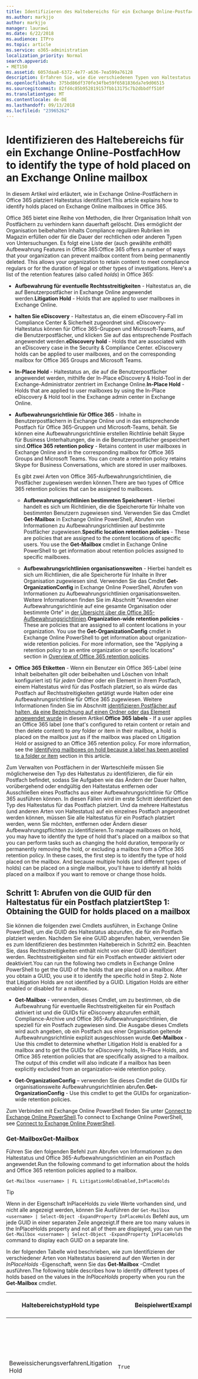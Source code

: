 ```yaml
---
title: Identifizieren des Haltebereichs für ein Exchange Online-Postfach
ms.author: markjjo
author: markjjo
manager: laurawi
ms.date: 6/22/2018
ms.audience: ITPro
ms.topic: article
ms.service: o365-administration
localization_priority: Normal
search.appverid:
- MET150
ms.assetid: 6057daa8-6372-4e77-a636-7ea599a76128
description: Erfahren Sie, wie die verschiedenen Typen von Haltestatus zu identifizieren, die ein Office 365-Postfach platziert werden können. Risiko dieser Arten von Haltestatus umfassen Aufbewahrung für eventuelle Rechtsstreitigkeiten, eDiscovery-Archive und Aufbewahrungsrichtlinien für Office 365. Sie können auch bestimmen, ob ein Benutzer aus einer Organisation geltende Aufbewahrungsrichtlinie ausgeschlossen wurde
ms.openlocfilehash: 375bd86df370fe34fbe59f6581836da7e9d06515
ms.sourcegitcommit: 82fd4c85b952819157fbb13175c7b2dbbdff510f
ms.translationtype: MT
ms.contentlocale: de-DE
ms.lasthandoff: 09/13/2018
ms.locfileid: "23965262"
---
```

# <a name="how-to-identify-the-type-of-hold-placed-on-an-exchange-online-mailbox"></a><span data-ttu-id="2a3dc-105">Identifizieren des Haltebereichs für ein Exchange Online-Postfach</span><span class="sxs-lookup"><span data-stu-id="2a3dc-105">How to identify the type of hold placed on an Exchange Online mailbox</span></span>

<span data-ttu-id="2a3dc-106">In diesem Artikel wird erläutert, wie in Exchange Online-Postfächern in Office 365 platziert Haltestatus identifiziert.</span><span class="sxs-lookup"><span data-stu-id="2a3dc-106">This article explains how to identify holds placed on Exchange Online mailboxes in Office 365.</span></span>

<span data-ttu-id="2a3dc-p102">Office 365 bietet eine Reihe von Methoden, die Ihrer Organisation Inhalt von Postfächern zu verhindern kann dauerhaft gelöscht. Dies ermöglicht der Organisation beibehalten Inhalts Compliance regulären Rubriken im Magazin erfüllen oder für die Dauer der rechtlichen oder anderen Typen von Untersuchungen. Es folgt eine Liste der (auch gewählte *enthält*) Aufbewahrung Features in Office 365:</span><span class="sxs-lookup"><span data-stu-id="2a3dc-p102">Office 365 offers a number of ways that your organization can prevent mailbox content from being permanently deleted. This allows your organization to retain content to meet compliance regulars or for the duration of legal or other types of investigations. Here's a list of the retention features (also called *holds*) in Office 365:</span></span>

- <span data-ttu-id="2a3dc-110">**Aufbewahrung für eventuelle Rechtsstreitigkeiten** - Haltestatus an, die auf Benutzerpostfächer in Exchange Online angewendet werden.</span><span class="sxs-lookup"><span data-stu-id="2a3dc-110">**Litigation Hold** - Holds that are applied to user mailboxes in Exchange Online.</span></span>

- <span data-ttu-id="2a3dc-p103">**halten Sie eDiscovery** - Haltestatus an, die einem eDiscovery-Fall im Compliance Center & Sicherheit zugeordnet sind. eDiscovery-Haltestatus können für Office 365-Gruppen und Microsoft-Teams, auf die Benutzerpostfächer, und klicken Sie auf das entsprechende Postfach angewendet werden.</span><span class="sxs-lookup"><span data-stu-id="2a3dc-p103">**eDiscovery hold** - Holds that are associated with an eDiscovery case in the Security & Compliance Center. eDiscovery holds can be applied to user mailboxes, and on the corresponding mailbox for Office 365 Groups and Microsoft Teams.</span></span>

- <span data-ttu-id="2a3dc-113">**In-Place Hold** - Haltestatus an, die auf die Benutzerpostfächer angewendet werden, mithilfe der In-Place eDiscovery & Hold-Tool in der Exchange-Administrator zentriert im Exchange Online.</span><span class="sxs-lookup"><span data-stu-id="2a3dc-113">**In-Place Hold** - Holds that are applied to user mailboxes by using the In-Place eDiscovery & Hold tool in the Exchange admin center in Exchange Online.</span></span>

- <span data-ttu-id="2a3dc-p104">**Aufbewahrungsrichtlinie für Office 365** - Inhalte in Benutzerpostfächern in Exchange Online und in das entsprechende Postfach für Office 365-Gruppen und Microsoft-Teams, behält. Sie können eine Aufbewahrungsrichtlinie erstellen Richtlinie behält Skype für Business Unterhaltungen, die in die Benutzerpostfächer gespeichert sind.</span><span class="sxs-lookup"><span data-stu-id="2a3dc-p104">**Office 365 retention policy** - Retains content in user mailboxes in Exchange Online and in the corresponding mailbox for Office 365 Groups and Microsoft Teams. You can create a retention policy retains Skype for Business Conversations, which are stored in user mailboxes.</span></span>

  <span data-ttu-id="2a3dc-116">Es gibt zwei Arten von Office 365-Aufbewahrungsrichtlinien, die Postfächer zugewiesen werden können.</span><span class="sxs-lookup"><span data-stu-id="2a3dc-116">There are two types of Office 365 retention policies that can be assigned to mailboxes.</span></span>

    - <span data-ttu-id="2a3dc-p105">**Aufbewahrungsrichtlinien bestimmten Speicherort** - Hierbei handelt es sich um Richtlinien, die die Speicherorte für Inhalte von bestimmten Benutzern zugewiesen sind. Verwenden Sie das Cmdlet **Get-Mailbox** in Exchange Online PowerShell, Abrufen von Informationen zu Aufbewahrungsrichtlinien auf bestimmte Postfächer zugewiesen.</span><span class="sxs-lookup"><span data-stu-id="2a3dc-p105">**Specific location retention policies** - These are policies that are assigned to the content locations of specific users. You use the **Get-Mailbox** cmdlet in Exchange Online PowerShell to get information about retention policies assigned to specific mailboxes.</span></span>

    - <span data-ttu-id="2a3dc-p106">**Aufbewahrungsrichtlinien organisationsweiten** - Hierbei handelt es sich um Richtlinien, die alle Speicherorte für Inhalte in Ihrer Organisation zugewiesen sind. Verwenden Sie das Cmdlet **Get-OrganizationConfig** in Exchange Online PowerShell, Abrufen von Informationen zu Aufbewahrungsrichtlinien organisationsweiten. Weitere Informationen finden Sie im Abschnitt "Anwenden einer Aufbewahrungsrichtlinie auf eine gesamte Organisation oder bestimmte Orte" in [der Übersicht über die Office 365-Aufbewahrungsrichtlinien](retention-policies.md#applying-a-retention-policy-to-an-entire-organization-or-specific-locations).</span><span class="sxs-lookup"><span data-stu-id="2a3dc-p106">**Organization-wide retention policies** - These are policies that are assigned to all content locations in your organization. You use the **Get-OrganizationConfig** cmdlet in Exchange Online PowerShell to get information about organization-wide retention policies. For more information, see the "Applying a retention policy to an entire organization or specific locations" section in [Overview of Office 365 retention policies](retention-policies.md#applying-a-retention-policy-to-an-entire-organization-or-specific-locations).</span></span>

- <span data-ttu-id="2a3dc-p107">**Office 365 Etiketten** - Wenn ein Benutzer ein Office 365-Label (eine Inhalt beibehalten gilt oder beibehalten und Löschen von Inhalt konfiguriert ist) für *jeden* Ordner oder ein Element in ihrem Postfach, einem Haltestatus wird für das Postfach platziert, so als würde das Postfach auf Rechtsstreitigkeiten getätigt wurde Halten oder eine Aufbewahrungsrichtlinie für Office 365 zugewiesen. Weitere Informationen finden Sie im Abschnitt [identifizieren Postfächer auf halten, da eine Bezeichnung auf einen Ordner oder das Element angewendet wurde](#identifying-mailboxes-on-hold-because-a-label-has-been-applied-to-a-folder-or-item) in diesem Artikel.</span><span class="sxs-lookup"><span data-stu-id="2a3dc-p107">**Office 365 labels** - If a user applies an Office 365 label (one that's configured to retain content or retain and then delete content) to *any* folder or item in their mailbox, a hold is placed on the mailbox just as if the mailbox was placed on Litigation Hold or assigned to an Office 365 retention policy. For more information, see the [Identifying mailboxes on hold because a label has been applied to a folder or item](#identifying-mailboxes-on-hold-because-a-label-has-been-applied-to-a-folder-or-item) section in this article.</span></span>

<span data-ttu-id="2a3dc-p108">Zum Verwalten von Postfächern in der Warteschleife müssen Sie möglicherweise den Typ des Haltestatus zu identifizieren, die für ein Postfach befindet, sodass Sie Aufgaben wie das Ändern der Dauer halten, vorübergehend oder endgültig den Haltestatus entfernen oder Ausschließen eines Postfachs aus einer Aufbewahrungsrichtlinie für Office 365 ausführen können. In diesen Fällen wird im erste Schritt identifiziert den Typ des Haltestatus für das Postfach platziert. Und da mehrere Haltestatus (und anderen Arten von Haltestatus) auf ein einzelnes Postfach angeordnet werden können, müssen Sie alle Haltestatus für ein Postfach platziert werden, wenn Sie möchten, entfernen oder Ändern dieser Aufbewahrungspflichten zu identifizieren.</span><span class="sxs-lookup"><span data-stu-id="2a3dc-p108">To manage mailboxes on hold, you may have to identify the type of hold that's placed on a mailbox so that you can perform tasks such as changing the hold duration, temporarily or permanently removing the hold, or excluding a mailbox from a Office 365 retention policy. In these cases, the first step is to identify the type of hold placed on the mailbox. And because multiple holds (and different types of holds) can be placed on a single mailbox, you'll have to identify all holds placed on a mailbox if you want to remove or change those holds.</span></span>

## <a name="step-1-obtaining-the-guid-for-holds-placed-on-a-mailbox"></a><span data-ttu-id="2a3dc-127">Schritt 1: Abrufen von die GUID für den Haltestatus für ein Postfach platziert</span><span class="sxs-lookup"><span data-stu-id="2a3dc-127">Step 1: Obtaining the GUID for holds placed on a mailbox</span></span>

<span data-ttu-id="2a3dc-p109">Sie können die folgenden zwei Cmdlets ausführen, in Exchange Online PowerShell, um die GUID des Haltestatus abzurufen, die für ein Postfach platziert werden. Nachdem Sie eine GUID abgerufen haben, verwenden Sie es zum Identifizieren des bestimmten Haltebereich in Schritt2 ein. Beachten Sie, dass Rechtsstreitigkeiten enthält nicht von einer GUID identifiziert werden. Rechtsstreitigkeiten sind für ein Postfach entweder aktiviert oder deaktiviert.</span><span class="sxs-lookup"><span data-stu-id="2a3dc-p109">You can run the following two cmdlets in Exchange Online PowerShell to get the GUID of the holds that are placed on a mailbox. After you obtain a GUID, you use it to identify the specific hold in Step 2. Note that Litigation Holds are not identified by a GUID. Litigation Holds are either enabled or disabled for a mailbox.</span></span>

- <span data-ttu-id="2a3dc-p110">**Get-Mailbox** - verwenden, dieses Cmdlet, um zu bestimmen, ob die Aufbewahrung für eventuelle Rechtsstreitigkeiten für ein Postfach aktiviert ist und die GUIDs für eDiscovery abzurufen enthält, Compliance-Archive und Office 365-Aufbewahrungsrichtlinien, die speziell für ein Postfach zugewiesen sind. Die Ausgabe dieses Cmdlets wird auch angeben, ob ein Postfach aus einer Organisation geltende Aufbewahrungsrichtlinie explizit ausgeschlossen wurde.</span><span class="sxs-lookup"><span data-stu-id="2a3dc-p110">**Get-Mailbox** - Use this cmdlet to determine whether Litigation Hold is enabled for a mailbox and to get the GUIDs for eDiscovery holds, In-Place Holds, and Office 365 retention policies that are specifically assigned to a mailbox. The output of this cmdlet will also indicate if a mailbox has been explicitly excluded from an organization-wide retention policy.</span></span>

- <span data-ttu-id="2a3dc-134">**Get-OrganizationConfig** – verwenden Sie dieses Cmdlet die GUIDs für organisationsweite Aufbewahrungsrichtlinien abrufen.</span><span class="sxs-lookup"><span data-stu-id="2a3dc-134">**Get-OrganizationConfig** - Use this cmdlet to get the GUIDs for organization-wide retention policies.</span></span>

<span data-ttu-id="2a3dc-135">Zum Verbinden mit Exchange Online PowerShell finden Sie unter [Connect to Exchange Online PowerShell](https://docs.microsoft.com/powershell/exchange/exchange-online/connect-to-exchange-online-powershell/connect-to-exchange-online-powershell?view=exchange-ps).</span><span class="sxs-lookup"><span data-stu-id="2a3dc-135">To connect to Exchange Online PowerShell, see [Connect to Exchange Online PowerShell](https://docs.microsoft.com/powershell/exchange/exchange-online/connect-to-exchange-online-powershell/connect-to-exchange-online-powershell?view=exchange-ps).</span></span>

### <a name="get-mailbox"></a><span data-ttu-id="2a3dc-136">Get-Mailbox</span><span class="sxs-lookup"><span data-stu-id="2a3dc-136">Get-Mailbox</span></span>

<span data-ttu-id="2a3dc-137">Führen Sie den folgenden Befehl zum Abrufen von Informationen zu den Haltestatus und Office 365-Aufbewahrungsrichtlinien an ein Postfach angewendet.</span><span class="sxs-lookup"><span data-stu-id="2a3dc-137">Run the following command to get information about the holds and Office 365 retention policies applied to a mailbox.</span></span>

```
Get-Mailbox <username> | FL LitigationHoldEnabled,InPlaceHolds
```

> [!TIP]
> <span data-ttu-id="2a3dc-138">Wenn in der Eigenschaft InPlaceHolds zu viele Werte vorhanden sind, und nicht alle angezeigt werden, können Sie Ausführen der `Get-Mailbox <username> | Select-Object -ExpandProperty InPlaceHolds` Befehl aus, um jede GUID in einer separaten Zeile angezeigt.</span><span class="sxs-lookup"><span data-stu-id="2a3dc-138">If there are too many values in the InPlaceHolds property and not all of them are displayed, you can run the `Get-Mailbox <username> | Select-Object -ExpandProperty InPlaceHolds` command to display each GUID on a separate line.</span></span>

<span data-ttu-id="2a3dc-139">In der folgenden Tabelle wird beschrieben, wie zum Identifizieren der verschiedener Arten von Haltestatus basierend auf den Werten in der *InPlaceHolds* -Eigenschaft, wenn Sie das **Get-Mailbox** -Cmdlet ausführen.</span><span class="sxs-lookup"><span data-stu-id="2a3dc-139">The following table describes how to identify different types of holds based on the values in the *InPlaceHolds* property when you run the **Get-Mailbox** cmdlet.</span></span>


|<span data-ttu-id="2a3dc-140">Haltebereichstyp</span><span class="sxs-lookup"><span data-stu-id="2a3dc-140">Hold type</span></span>  |<span data-ttu-id="2a3dc-141">Beispielwert</span><span class="sxs-lookup"><span data-stu-id="2a3dc-141">Example value</span></span>  |<span data-ttu-id="2a3dc-142">So identifizieren Sie den Haltestatus</span><span class="sxs-lookup"><span data-stu-id="2a3dc-142">How to identify the hold</span></span>  |
|---------|---------|---------|
|<span data-ttu-id="2a3dc-143">Beweissicherungsverfahren</span><span class="sxs-lookup"><span data-stu-id="2a3dc-143">Litigation Hold</span></span>     |    `True`     |     <span data-ttu-id="2a3dc-144">Aufbewahrung für eventuelle Rechtsstreitigkeiten für ein Postfach aktiviert ist, wenn die *LitigationHoldEnabled* -Eigenschaft, um festgelegt ist `True`.</span><span class="sxs-lookup"><span data-stu-id="2a3dc-144">Litigation Hold is enabled for a mailbox if the *LitigationHoldEnabled* property is set to `True`.</span></span>    |
|<span data-ttu-id="2a3dc-145">eDiscovery-Archiv</span><span class="sxs-lookup"><span data-stu-id="2a3dc-145">eDiscovery hold</span></span>     |  `UniH7d895d48-7e23-4a8d-8346-533c3beac15d`       |   <span data-ttu-id="2a3dc-p111">Die *InPlaceHolds-Eigenschaft* enthält die GUID der eine Sperre einer eDiscovery-Fall im Compliance Center & Sicherheit zugeordnet. Sie können erkennen, dies ist ein eDiscovery halten, da die GUID mit beginnt die `UniH` Prefix (das Unified halten bezeichnet).</span><span class="sxs-lookup"><span data-stu-id="2a3dc-p111">The *InPlaceHolds property* contains the GUID of any hold associated with an eDiscovery case in the Security & Compliance Center. You can tell this is an eDiscovery hold because the GUID starts with the `UniH` prefix (which denotes a Unified Hold).</span></span>      |
|<span data-ttu-id="2a3dc-148">Compliance-Archiv</span><span class="sxs-lookup"><span data-stu-id="2a3dc-148">In-Place Hold</span></span>     |     `c0ba3ce811b6432a8751430937152491` <br/> <span data-ttu-id="2a3dc-149">oder</span><span class="sxs-lookup"><span data-stu-id="2a3dc-149">or</span></span> <br/> `cld9c0a984ca74b457fbe4504bf7d3e00de`  |     <span data-ttu-id="2a3dc-p112">Die *InPlaceHolds* -Eigenschaft enthält die GUID der der Compliance-Archivs, das für das Postfach befindet. Sie können erkennen, dies ist eine In-Place Hold, da die GUID nicht entweder mit einem Präfix starten, oder er beginnt mit der `cld` Präfix.</span><span class="sxs-lookup"><span data-stu-id="2a3dc-p112">The *InPlaceHolds* property contains the GUID of the In-Place Hold that's placed on the mailbox. You can tell this is an In-Place Hold because the GUID either doesn't start with a prefix or it starts with the `cld` prefix.</span></span>     |
|<span data-ttu-id="2a3dc-152">Office 365 Aufbewahrungsrichtlinie explizit an das Postfach angewendet.</span><span class="sxs-lookup"><span data-stu-id="2a3dc-152">Office 365 retention policy specifically applied to the mailbox</span></span>     |    `mbxcdbbb86ce60342489bff371876e7f224:1` <br/> <span data-ttu-id="2a3dc-153">oder</span><span class="sxs-lookup"><span data-stu-id="2a3dc-153">or</span></span> <br/> `skp127d7cf1076947929bf136b7a2a8c36f:3`     |     <span data-ttu-id="2a3dc-p113">Die InPlaceHolds-Eigenschaft enthält die GUIDs der jede bestimmten Speicherort Aufbewahrungsrichtlinie, die an das Postfach angewendet wird. Sie können Aufbewahrungsrichtlinien identifizieren, weil die GUID mit beginnt die `mbx` oder die `skp` Präfix. Die `skp` Präfix gibt an, dass die Aufbewahrungsrichtlinie auf Skype für Business Unterhaltungen in das Postfach des Benutzers angewendet wird.</span><span class="sxs-lookup"><span data-stu-id="2a3dc-p113">The InPlaceHolds property contains GUIDs of any specific location retention policy that's applied to the mailbox. You can identify retention policies because the GUID starts with the `mbx` or the `skp` prefix. The `skp` prefix indicates that the retention policy is applied to Skype for Business conversations in the user's mailbox.</span></span>    |
|<span data-ttu-id="2a3dc-157">Von einer Organisation geltende Office 365-Aufbewahrungsrichtlinie ausgeschlossen</span><span class="sxs-lookup"><span data-stu-id="2a3dc-157">Excluded from an organization-wide Office 365 retention policy</span></span>     |   `-mbxe9b52bf7ab3b46a286308ecb29624696`      |     <span data-ttu-id="2a3dc-158">Wenn ein Postfach aus einer Organisation geltende Office 365-Aufbewahrungsrichtlinie ausgeschlossen wird, die GUID für die Aufbewahrungsrichtlinie wird das Postfach von ausgeschlossen wird angezeigt, in der InPlaceHolds-Eigenschaft und lässt sich durch die `-mbx` Präfix.</span><span class="sxs-lookup"><span data-stu-id="2a3dc-158">If a mailbox is excluded from an organization-wide Office 365 retention policy, the GUID for the retention policy the mailbox is excluded from is displayed in the InPlaceHolds property and is identified by the `-mbx` prefix.</span></span>    |

### <a name="get-organizationconfig"></a><span data-ttu-id="2a3dc-159">Get-OrganizationConfig</span><span class="sxs-lookup"><span data-stu-id="2a3dc-159">Get-OrganizationConfig</span></span>
<span data-ttu-id="2a3dc-p114">Wenn die *InPlaceHolds* -Eigenschaft leer ist, wenn Sie das **Get-Mailbox** -Cmdlet ausführen, gibt es noch möglicherweise einen oder mehrere organisationsweiten Office 365 Aufbewahrungsrichtlinien auf das Postfach angewendet. Führen Sie den folgenden Befehl in Exchange Online PowerShell, um eine Liste der GUIDs für Office 365-Aufbewahrungsrichtlinien organisationsweiten abrufen.</span><span class="sxs-lookup"><span data-stu-id="2a3dc-p114">If the *InPlaceHolds* property is empty when you run the **Get-Mailbox** cmdlet, there still may be one or more organization-wide Office 365 retention policies applied to the mailbox. Run the following command in Exchange Online PowerShell to get a list of GUIDs for organization-wide Office 365 retention policies.</span></span>

```
Get-OrganizationConfig | FL InPlaceHolds
```

> [!TIP]
> <span data-ttu-id="2a3dc-162">Wenn in der Eigenschaft InPlaceHolds zu viele Werte vorhanden sind, und nicht alle angezeigt werden, können Sie Ausführen der `Get-OrganizationConfig | Select-Object -ExpandProperty InPlaceHolds` Befehl aus, um jede GUID in einer separaten Zeile angezeigt.</span><span class="sxs-lookup"><span data-stu-id="2a3dc-162">If there are too many values in the InPlaceHolds property and not all of them are displayed, you can run the `Get-OrganizationConfig | Select-Object -ExpandProperty InPlaceHolds` command to display each GUID on a separate line.</span></span>

<span data-ttu-id="2a3dc-163">Die folgende Tabelle beschreibt die verschiedenen Typen von organisationsweiten Haltestatus und So identifizieren Sie jede Type basierend auf die GUIDs in *InPlaceHolds* -Eigenschaft enthalten sind, wenn Sie das Cmdlet **Get-OrganizationConfig** ausführen.</span><span class="sxs-lookup"><span data-stu-id="2a3dc-163">The following table describes the different types of organization-wide holds and how to identify each type based on the GUIDs contained in *InPlaceHolds* property when you run the **Get-OrganizationConfig** cmdlet.</span></span>


|<span data-ttu-id="2a3dc-164">Haltebereichstyp</span><span class="sxs-lookup"><span data-stu-id="2a3dc-164">Hold type</span></span>  |<span data-ttu-id="2a3dc-165">Beispielwert</span><span class="sxs-lookup"><span data-stu-id="2a3dc-165">Example value</span></span>  |<span data-ttu-id="2a3dc-166">Beschreibung</span><span class="sxs-lookup"><span data-stu-id="2a3dc-166">Description</span></span>  |
|---------|---------|---------|
|<span data-ttu-id="2a3dc-167">Office 365 Aufbewahrungsrichtlinien auf Exchange-Postfächer, öffentliche Exchange-Ordner und Teams Chats angewendet</span><span class="sxs-lookup"><span data-stu-id="2a3dc-167">Office 365 retention policies applied to Exchange mailboxes, Exchange public folders, and Teams chats</span></span>    |      `mbx7cfb30345d454ac0a989ab3041051209:2`   |   <span data-ttu-id="2a3dc-p115">Organisationsweite Aufbewahrungsrichtlinien angewendet auf Exchange-Postfächer, öffentliche Exchange-Ordner und 1xN Chats in Microsoft-Teams, werden durch GUIDs, die mit beginnen identifiziert die `mbx` Präfix. Beachten Sie, dass im Postfach der einzelnen Chat Teilnehmer 1xN Chats gespeichert sind.</span><span class="sxs-lookup"><span data-stu-id="2a3dc-p115">Organization-wide retention policies applied to Exchange mailboxes, Exchange public folders, and 1xN chats in Microsoft Teams are identified by GUIDs that start with the `mbx` prefix. Note that 1xN chats are stored in the mailbox of the individual chat participants.</span></span>      |
|<span data-ttu-id="2a3dc-170">Office 365 Aufbewahrungsrichtlinie auf Office 365-Gruppen und Teams Channel Nachrichten angewendet</span><span class="sxs-lookup"><span data-stu-id="2a3dc-170">Office 365 retention policy applied to Office 365 Groups and Teams channel messages</span></span>     |   `grp1a0a132ee8944501a4bb6a452ec31171:3`      |    <span data-ttu-id="2a3dc-p116">Organisationsweite Aufbewahrungsrichtlinien auf Office 365-Gruppen und Kanalnachrichten in Microsoft-Teams, DDE-angewendet werden durch GUIDs, die mit beginnen identifiziert die `grp` Präfix. Beachten Sie, dass Channel Nachrichten im Gruppenpostfach gespeichert werden, die einem Microsoft-Team zugeordnet ist.</span><span class="sxs-lookup"><span data-stu-id="2a3dc-p116">Organization-wide retention policies applied to Office 365 groups and channel messages in Microsoft Teams are identified by GUIDs that start with the `grp` prefix. Note that channel messages are stored in the group mailbox that is associated with a Microsoft Team.</span></span>     |

<span data-ttu-id="2a3dc-173">Weitere Informationen-Aufbewahrungsrichtlinien angewendet, die Microsoft-Teams finden Sie unter dem Abschnitt "Teams Speicherort" [Übersicht über die Aufbewahrungsrichtlinien](retention-policies.md#applying-a-retention-policy-to-an-entire-organization-or-specific-locations).</span><span class="sxs-lookup"><span data-stu-id="2a3dc-173">For more information retention policies applied to Microsoft Teams, see the "Teams location" section [Overview of retention policies](retention-policies.md#applying-a-retention-policy-to-an-entire-organization-or-specific-locations).</span></span>

### <a name="understanding-the-format-of-the-inplaceholds-value-for-retention-policies"></a><span data-ttu-id="2a3dc-174">Grundlegendes zum Format des Werts InPlaceHolds für Aufbewahrungsrichtlinien</span><span class="sxs-lookup"><span data-stu-id="2a3dc-174">Understanding the format of the InPlaceHolds value for retention policies</span></span>

<span data-ttu-id="2a3dc-p117">Zusätzlich zu den Präfix (Mbx, Skp oder Gruppe), das ein Element in der InPlaceHolds-Eigenschaft, wie eine Aufbewahrungsrichtlinie für Office 365 identifiziert, enthält den Wert auch ein Suffix, das den Typ der Aufbewahrungsaktion identifiziert, die für die Richtlinie konfiguriert ist. Beispielsweise wird das Suffix Aktion in den folgenden Beispielen fett hervorgehoben:</span><span class="sxs-lookup"><span data-stu-id="2a3dc-p117">In addition to the prefix (mbx, skp, or grp) that identifies an item in the InPlaceHolds property as an Office 365 retention policy, the value also contains a suffix that identifies the type of retention action that's configured for the policy. For example, the action suffix is highlighted in bold type in the following examples:</span></span>

   <span data-ttu-id="2a3dc-177">`skp127d7cf1076947929bf136b7a2a8c36f`**: 1**</span><span class="sxs-lookup"><span data-stu-id="2a3dc-177">`skp127d7cf1076947929bf136b7a2a8c36f`**:1**</span></span>

   <span data-ttu-id="2a3dc-178">`mbx7cfb30345d454ac0a989ab3041051209`**: 2**</span><span class="sxs-lookup"><span data-stu-id="2a3dc-178">`mbx7cfb30345d454ac0a989ab3041051209`**:2**</span></span>

   <span data-ttu-id="2a3dc-179">`grp1a0a132ee8944501a4bb6a452ec31171`**: 3**</span><span class="sxs-lookup"><span data-stu-id="2a3dc-179">`grp1a0a132ee8944501a4bb6a452ec31171`**:3**</span></span>

<span data-ttu-id="2a3dc-180">In der folgenden Tabelle sind die drei mögliche aufbewahrungsaktionen definiert:</span><span class="sxs-lookup"><span data-stu-id="2a3dc-180">The following table defines the three possible retention actions:</span></span>

|<span data-ttu-id="2a3dc-181">Wert</span><span class="sxs-lookup"><span data-stu-id="2a3dc-181">Value</span></span>  |<span data-ttu-id="2a3dc-182">Beschreibung</span><span class="sxs-lookup"><span data-stu-id="2a3dc-182">Description</span></span>  |
|---------|---------|
|<span data-ttu-id="2a3dc-183">**1**</span><span class="sxs-lookup"><span data-stu-id="2a3dc-183">**1**</span></span>     | <span data-ttu-id="2a3dc-184">Gibt an, dass die Aufbewahrungsrichtlinie konfiguriert ist, um Elemente zu löschen. die Richtlinie nicht Elemente aufbewahrt werden.</span><span class="sxs-lookup"><span data-stu-id="2a3dc-184">Indicates the retention policy is configured to delete items; the policy doesn't retain items.</span></span>        |
|<span data-ttu-id="2a3dc-185">**2**</span><span class="sxs-lookup"><span data-stu-id="2a3dc-185">**2**</span></span>    |    <span data-ttu-id="2a3dc-186">Gibt an, dass die Aufbewahrungsrichtlinie konfiguriert ist, um Elemente aufzunehmen. die Richtlinie löschen nicht Elemente, nachdem der Aufbewahrungszeitraum abgelaufen ist.</span><span class="sxs-lookup"><span data-stu-id="2a3dc-186">Indicates the retention policy is configured to hold items; the policy doesn't delete items after the retention period expires.</span></span>     |
|<span data-ttu-id="2a3dc-187">**3**</span><span class="sxs-lookup"><span data-stu-id="2a3dc-187">**3**</span></span>     |   <span data-ttu-id="2a3dc-188">Gibt an, dass die Aufbewahrungsrichtlinie konfiguriert ist, um halten von Elementen, und löschen Sie sie, nachdem der Aufbewahrungszeitraum abgelaufen ist.</span><span class="sxs-lookup"><span data-stu-id="2a3dc-188">Indicates the retention policy is configured to hold items and then delete them after the retention period expires.</span></span>      |

<span data-ttu-id="2a3dc-189">Weitere Informationen zu aufbewahrungsaktionen finden Sie im Abschnitt "Content für einen bestimmten Zeitraum Mauer" unter [Overview of Aufbewahrungsrichtlinien](retention-policies.md#retaining-content-for-a-specific-period-of-time).</span><span class="sxs-lookup"><span data-stu-id="2a3dc-189">For more information about retention actions, see the "Retaining content for a specific period of time" section in [Overview of retention policies](retention-policies.md#retaining-content-for-a-specific-period-of-time).</span></span>
   
## <a name="step-2-using-the-guid-to-identify-the-hold"></a><span data-ttu-id="2a3dc-190">Schritt 2: Mithilfe der GUID zum Identifizieren der Warteschleife</span><span class="sxs-lookup"><span data-stu-id="2a3dc-190">Step 2: Using the GUID to identify the hold</span></span>

<span data-ttu-id="2a3dc-p118">Nachdem Sie die GUID für einen Haltestatus erhalten haben, die an ein Postfach angewendet wird, besteht der nächste Schritt mit dieser GUID, den Haltestatus identifiziert. Die folgenden Abschnitte zeigen So identifizieren Sie den Namen des Haltestatus (und andere Informationen) mit dem Haltebereich GUID.</span><span class="sxs-lookup"><span data-stu-id="2a3dc-p118">After you obtain the GUID for a hold that is applied to a mailbox, the next step is to use that GUID to identify the hold. The following sections show how to identify the name of the hold (and other information) by using the hold GUID.</span></span>

### <a name="ediscovery-holds"></a><span data-ttu-id="2a3dc-193">eDiscovery-Haltestatus</span><span class="sxs-lookup"><span data-stu-id="2a3dc-193">eDiscovery holds</span></span>

<span data-ttu-id="2a3dc-p119">Führen Sie die folgenden Befehle in Sicherheit und Compliance Center PowerShell, eine eDiscovery-Archiv zu identifizieren, die auf das Postfach angewendet wird. Verwenden Sie die GUID (einschließlich das Präfix UniH) für die eDiscovery halten, dass Sie in Schritt 1 identifiziert haben. Der erste Befehl erstellt eine Variable, die Informationen zu den Haltestatus enthält. Diese Variable wird in den anderen Befehlen verwendet. Der zweite Befehl zeigt den Namen des eDiscovery-Fall, der Haltebereich zugeordnet ist. Der dritte Befehl zeigt den Namen des Haltestatus und eine Liste der Postfächer, auf denen der Haltestatus angewendet wird.</span><span class="sxs-lookup"><span data-stu-id="2a3dc-p119">Run the following commands in Security & Compliance Center PowerShell to identify an eDiscovery hold that's applied to the mailbox. Use the GUID (not including the UniH prefix) for the eDiscovery hold that you identified in Step 1. The first command creates a variable that contains information about the hold; this variable is used in the other commands. The second command displays the name of the eDiscovery case the hold is associated with. The third command displays the name of the hold and a list of the mailboxes the hold applies to.</span></span>

```
$CaseHold = Get-CaseHoldPolicy <hold GUID without prefix>
```

```
Get-ComplianceCase $CaseHold.CaseId | FL Name
```

```
$CaseHold | FL Name,ExchangeLocation
```

<span data-ttu-id="2a3dc-199">Zum Verbinden mit Sicherheits- und Compliance Center PowerShell finden Sie unter [Connect to Office 365-Sicherheit und Compliance Center PowerShell](https://docs.microsoft.com/powershell/exchange/office-365-scc/connect-to-scc-powershell/connect-to-scc-powershell?view=exchange-ps).</span><span class="sxs-lookup"><span data-stu-id="2a3dc-199">To connect to Security & Compliance Center PowerShell, see  [Connect to Office 365 Security & Compliance Center PowerShell](https://docs.microsoft.com/powershell/exchange/office-365-scc/connect-to-scc-powershell/connect-to-scc-powershell?view=exchange-ps).</span></span>

### <a name="in-place-holds"></a><span data-ttu-id="2a3dc-200">In-Situ-Speicher</span><span class="sxs-lookup"><span data-stu-id="2a3dc-200">In-Place Holds</span></span>

<span data-ttu-id="2a3dc-p120">Führen Sie den folgenden Befehl in Exchange Online PowerShell, die In-Place Hold identifizieren, die auf das Postfach angewendet wird. Verwenden Sie die GUID für die Compliance-Archivs, die Sie in Schritt 1 identifiziert. Der Befehl zeigt den Namen des Haltestatus und eine Liste der Postfächer, auf denen der Haltestatus angewendet wird.</span><span class="sxs-lookup"><span data-stu-id="2a3dc-p120">Run the following command in Exchange Online PowerShell to identify the In-Place Hold that's applied to the mailbox. Use the GUID for the In-Place Hold that you identified in Step 1. The command displays the name of the hold and a list of the mailboxes the hold applies to.</span></span>

```
Get-MailboxSearch -InPlaceHoldIdentity <hold GUID> | FL Name,SourceMailboxes
```
<span data-ttu-id="2a3dc-204">Beachten Sie, dass bei die GUID, für die Compliance-Archivs mit beginnt die `cld` Präfix, müssen Sie das Präfix enthalten, beim Ausführen des vorherigen Befehls.</span><span class="sxs-lookup"><span data-stu-id="2a3dc-204">Note that if the GUID for the In-Place Hold starts with the `cld` prefix, be sure to include the prefix when running the previous command.</span></span>

### <a name="office-365-retention-policies"></a><span data-ttu-id="2a3dc-205">Office 365-Aufbewahrungsrichtlinien</span><span class="sxs-lookup"><span data-stu-id="2a3dc-205">Office 365 retention policies</span></span>

<span data-ttu-id="2a3dc-p121">Führen Sie dem folgenden Befehl in Sicherheit und Compliance Center PowerShell für die Identität der Office 365-Aufbewahrungsrichtlinie (organisationsweite oder bestimmte Speicherort), die an das Postfach angewendet wird. Verwenden Sie die GUID (einschließlich der Mbx, Skp oder Gruppe Präfix oder das Suffix Aktion), die Sie in Schritt 1 identifiziert.</span><span class="sxs-lookup"><span data-stu-id="2a3dc-p121">Run the following command in Security & Compliance Center PowerShell to identity the Office 365 retention policy (organization-wide or specific location) that's applied to the mailbox. Use the GUID (not including the mbx, skp, or grp prefix or the action suffix) that you identified in Step 1.</span></span>

```
Get-RetentionCompliancePolicy <hold GUID without prefix or suffix> -DistributionDetail  | FL Name,*Location
```

## <a name="identifying-mailboxes-on-hold-because-a-label-has-been-applied-to-a-folder-or-item"></a><span data-ttu-id="2a3dc-208">Identifizierende Postfächer auf halten, da eine Bezeichnung auf einen Ordner oder das Element angewendet wurde</span><span class="sxs-lookup"><span data-stu-id="2a3dc-208">Identifying mailboxes on hold because a label has been applied to a folder or item</span></span>

<span data-ttu-id="2a3dc-p122">Wenn ein Benutzer eine Bezeichnung, die beibehalten werden Inhalte gilt oder beibehalten, und klicken Sie dann Löschen von Inhalt eines beliebigen Ordners oder Elements in ihrem Postfach konfiguriert ist, wird die *ComplianceTagHoldApplied* Postfach-Eigenschaft auf **True**festgelegt. In diesem Fall gilt das Postfach werden abwarten, so als würde gebracht Aufbewahrung für eventuelle Rechtsstreitigkeiten oder eine Aufbewahrungsrichtlinie für Office 365 zugewiesen wurde. Wenn die *ComplianceTagHoldApplied* -Eigenschaft auf **True**festgelegt ist, können Folgendes auftreten:</span><span class="sxs-lookup"><span data-stu-id="2a3dc-p122">Whenever a user applies a label that's configured to retain content or retain and then delete content to any folder or item in their mailbox, the *ComplianceTagHoldApplied* mailbox property is set to **True**. When this happens, the mailbox is considered to be on hold, just as if it was placed on Litigation Hold or assigned to an Office 365 retention policy. When the *ComplianceTagHoldApplied* property is set to **True**, the following things may occur:</span></span>

- <span data-ttu-id="2a3dc-212">Wenn das Postfach oder der Benutzer Office 365-Benutzerkonto gelöscht wird, wird das Postfach eines [inaktiven Postfachs](inactive-mailboxes-in-office-365.md)an.</span><span class="sxs-lookup"><span data-stu-id="2a3dc-212">If the mailbox or the user's Office 365 user account is deleted, the mailbox becomes an [inactive mailbox](inactive-mailboxes-in-office-365.md).</span></span>
- <span data-ttu-id="2a3dc-213">Nicht möglich, deaktivieren das Postfach (das primäre Postfach oder das Archivpostfach, sofern sie aktiviert sind).</span><span class="sxs-lookup"><span data-stu-id="2a3dc-213">You won't be able to disable the mailbox (either the primary mailbox or the archive mailbox, if it's enabled).</span></span>
- <span data-ttu-id="2a3dc-p123">Elemente im Postfach möglicherweise länger als erwartet als aufbewahrt werden. Dies ist, da das Postfach in der Warteschleife ist und daher keine Elemente werden unwiderruflich gelöscht (gelöscht).</span><span class="sxs-lookup"><span data-stu-id="2a3dc-p123">Items in the mailbox may be retained longer than expected. This is because the mailbox is on hold and therefore no items will be permanently deleted (purged).</span></span>

<span data-ttu-id="2a3dc-216">Wenn den Wert der Eigenschaft *ComplianceTagHoldApplied* anzeigen möchten, führen Sie den folgenden Befehl in Exchange Online PowerShell:</span><span class="sxs-lookup"><span data-stu-id="2a3dc-216">To view the value of the *ComplianceTagHoldApplied* property, run the following command in Exchange Online PowerShell:</span></span>

```
Get-Mailbox <username> |FL ComplianceTagHoldApplied
```

<span data-ttu-id="2a3dc-217">Weitere Informationen zu Etiketten finden Sie unter [Übersicht über Office 365 Beschriftungen](labels.md).</span><span class="sxs-lookup"><span data-stu-id="2a3dc-217">For more information about labels, see [Overview of Office 365 labels](labels.md).</span></span>

## <a name="managing-mailboxes-on-delay-hold"></a><span data-ttu-id="2a3dc-218">Verwalten von Postfächern auf Verzögerung halten</span><span class="sxs-lookup"><span data-stu-id="2a3dc-218">Managing mailboxes on delay hold</span></span>

<span data-ttu-id="2a3dc-p124">Nach beliebigen Typs Haltestatus aus einem Postfach entfernt wird, wird der Wert der *DelayHoldApplied* Postfach-Eigenschaft auf **True**festgelegt. Dadurch wird aufgerufen, eine *Verzögerung halten* und bedeutet, dass das tatsächliche Entfernen des Haltestatus für 30 Tage, um zu verhindern, dass Daten endgültig gelöscht werden verzögert wird (gelöscht) aus dem Postfach. Dadurch haben Administratoren die Möglichkeit zur Suche oder Wiederherstellen Postfachelemente, die gelöscht werden, nachdem die Sperre tatsächlich entfernt wurde. Bei ein Haltestatus Verzögerung für das Postfach befindet, wird das Postfach weiterhin als werden in der Warteschleife für eine unbegrenzte Dauer, als wenn das Postfach beweissicherungsverfahrens wurde. Nach 30 Tagen Verzögerung Haltebereich läuft ab und Office 365 versucht automatisch, den Verzögerung Haltestatus entfernen (durch Festlegen der *DelayHoldApplied* -Eigenschaft auf **false festgelegt**), damit die Sperre tatsächlich entfernt wird. Nach der *DelayHoldApplied* -Eigenschaft auf **false festgelegt**ist werden Elemente, die zum Entfernen markiert sind das nächste Mal entfernt, das vom Assistenten für verwaltete Ordner das Postfach verarbeitet wird.</span><span class="sxs-lookup"><span data-stu-id="2a3dc-p124">After any type of hold is removed from a mailbox, the value of the *DelayHoldApplied* mailbox property is set to **True**. This is called a *delay hold* and means that the actual removal of the hold is delayed for 30 days to prevent data from being permanently deleted (purged) from the mailbox. This gives admins an opportunity to search for or recover mailbox items that will be purged after the hold is actually removed. When a delay hold is placed on the mailbox, the mailbox is still considered to be on hold for an unlimited duration, as if the mailbox was on Litigation Hold. After 30 days, the delay hold expires, and Office 365 will automatically attempt to remove the delay hold (by setting the *DelayHoldApplied* property to **False**) so that the hold will be actually removed. After the *DelayHoldApplied* property to **False**, items that are marked for removal will be purged the next time the mailbox is processed by the Managed Folder Assistant.</span></span>

<span data-ttu-id="2a3dc-225">Wenn den Wert für die *DelayHoldApplied* -Eigenschaft für ein Postfach anzeigen möchten, führen Sie den folgenden Befehl in Exchange Online PowerShell aus.</span><span class="sxs-lookup"><span data-stu-id="2a3dc-225">To view the value for the *DelayHoldApplied* property for a mailbox, run the following command in Exchange Online PowerShell.</span></span>

```
Get-Mailbox <username> | FL DelayHoldApplied
```

<span data-ttu-id="2a3dc-226">Um die Verzögerung Haltestatus entfernen, bevor sie abläuft, können Sie in Exchange Online PowerShell den folgenden Befehl ausführen:</span><span class="sxs-lookup"><span data-stu-id="2a3dc-226">To remove the delay hold before it expires, you can run the following command in Exchange Online PowerShell:</span></span> 
 
```
Set-Mailbox <username> -RemoveDelayHoldApplied
```
<span data-ttu-id="2a3dc-227">Beachten Sie, dass Sie der rechtlichen Aufbewahrungspflicht Rolle in Exchange Online zugewiesen werden müssen mithilfe des Parameters *RemoveDelayHoldApplied*</span><span class="sxs-lookup"><span data-stu-id="2a3dc-227">Note that you must be assigned the Legal Hold role in Exchange Online to use the *RemoveDelayHoldApplied* parameter</span></span> 

<span data-ttu-id="2a3dc-228">Um die Verzögerung die Sperrung eines inaktiven Postfachs zu entfernen, führen Sie in Exchange Online PowerShell den folgenden Befehl aus:</span><span class="sxs-lookup"><span data-stu-id="2a3dc-228">To remove the delay hold on an inactive mailbox, run the following command in Exchange Online PowerShell:</span></span>

```
Set-Mailbox <DN or Exchange GUID> -InactiveMailbox -RemoveDelayHoldApplied
```

> [!TIP]
> <span data-ttu-id="2a3dc-p125">Die beste Möglichkeit zum Angeben eines inaktiven Postfachs im vorherigen Befehl ist die Verwendung den Distinguished Name oder die Exchange-GUID-Wert. Verwenden einen der folgenden Werte wird verhindert, dass versehentlich das falsche Postfach angeben.</span><span class="sxs-lookup"><span data-stu-id="2a3dc-p125">The best way to specify an inactive mailbox in the previous command is to use its Distinguished Name or Exchange GUID value. Using one of these values helps prevent accidentally specifying the wrong mailbox.</span></span> 

## <a name="next-steps"></a><span data-ttu-id="2a3dc-231">Nächste Schritte</span><span class="sxs-lookup"><span data-stu-id="2a3dc-231">Next steps</span></span>

<span data-ttu-id="2a3dc-p126">Wenn Sie den Haltestatus identifiziert haben, die an ein Postfach angewendet werden, können Sie Aufgaben wie die Dauer des Haltestatus, vorübergehend ändern oder dauerhaft entfernt den Haltestatus oder im Fall von Office 365-Aufbewahrungsrichtlinien, Ausführen ein inaktives Postfachs aus der Richtlinie ausgenommen. Weitere Informationen zum Ausführen von Aufgaben im Zusammenhang mit Haltestatus finden Sie unter eins der folgenden Themen:</span><span class="sxs-lookup"><span data-stu-id="2a3dc-p126">After you identify the holds that are applied to a mailbox, you can perform tasks such as changing the duration of the hold, temporarily or permanently removing the hold, or in the case of Office 365 retention policies, excluding an inactive mailbox from the policy. For more information about performing tasks related to holds, see the one of the following topics:</span></span>

- <span data-ttu-id="2a3dc-p127">Führen Sie die [Set-RetentionCompliancePolicy - AddExchangeLocationException \<Benutzerpostfach >](https://docs.microsoft.com/powershell/module/exchange/policy-and-compliance-retention/Set-RetentionCompliancePolicy?view=exchange-ps) Command in Sicherheit und Compliance Center PowerShell ein Postfach aus einer Organisation geltende Office 365-Aufbewahrungsrichtlinie ausschließen. Beachten Sie, dass dieser Befehl nur für Aufbewahrungsrichtlinien verwendet werden kann, wobei der Wert für die Eigenschaft *ExchangeLocation* entspricht `All`.</span><span class="sxs-lookup"><span data-stu-id="2a3dc-p127">Run the [Set-RetentionCompliancePolicy -AddExchangeLocationException \<user mailbox>](https://docs.microsoft.com/powershell/module/exchange/policy-and-compliance-retention/Set-RetentionCompliancePolicy?view=exchange-ps) command in Security & Compliance Center PowerShell to exclude a mailbox from an organization-wide Office 365 retention policy. Note that this command can only be used for retention policies where the value for the *ExchangeLocation* property equals `All`.</span></span>

- <span data-ttu-id="2a3dc-236">Führen Sie die [Set-Mailbox - ExcludeFromOrgHolds \<halten, GUID ohne Präfix oder Suffix >](https://docs.microsoft.com/powershell/module/exchange/mailboxes/set-mailbox?view=exchange-ps) Command in Exchange Online PowerShell ein inaktives Postfachs aus einer Organisation geltende Office 365-Aufbewahrungsrichtlinie ausschließen.</span><span class="sxs-lookup"><span data-stu-id="2a3dc-236">Run the [Set-Mailbox -ExcludeFromOrgHolds \<hold GUID without prefix or suffix>](https://docs.microsoft.com/powershell/module/exchange/mailboxes/set-mailbox?view=exchange-ps) command in Exchange Online PowerShell to exclude an inactive mailbox from an organization-wide Office 365 retention policy.</span></span>

- [<span data-ttu-id="2a3dc-237">Ändern Sie die Dauer halten eines inaktiven Postfachs in Office 365</span><span class="sxs-lookup"><span data-stu-id="2a3dc-237">Change the hold duration for an inactive mailbox in Office 365</span></span>](change-the-hold-duration-for-an-inactive-mailbox.md)

- [<span data-ttu-id="2a3dc-238">Löschen eines inaktiven Postfachs in Office 365</span><span class="sxs-lookup"><span data-stu-id="2a3dc-238">Delete an inactive mailbox in Office 365</span></span>](delete-an-inactive-mailbox.md)

- [<span data-ttu-id="2a3dc-239">Löschen von Elementen im Ordner „Wiederherstellbare Elemente“ für cloudbasierte aufzubewahrende Postfächer</span><span class="sxs-lookup"><span data-stu-id="2a3dc-239">Delete items in the Recoverable Items folder of cloud-based mailboxes on hold</span></span>](delete-items-in-the-recoverable-items-folder-of-mailboxes-on-hold.md)
